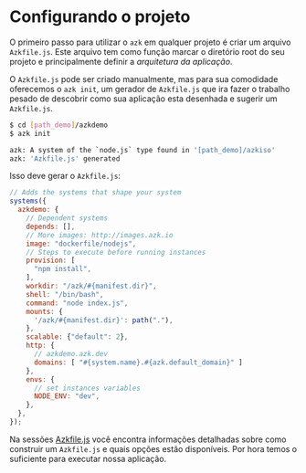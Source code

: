 # Configurando o projeto

O primeiro passo para utilizar o `azk` em qualquer projeto é criar um arquivo `Azkfile.js`. Este arquivo tem como função marcar o diretório root do seu projeto e principalmente definir a *arquitetura da aplicação*.

O `Azkfile.js` pode ser criado manualmente, mas para sua comodidade oferecemos o `azk init`, um gerador de `Azkfile.js` que ira fazer o trabalho pesado de descobrir como sua aplicação esta desenhada e sugerir um `Azkfile.js`.

```bash
$ cd [path_demo]/azkdemo
$ azk init

azk: A system of the `node.js` type found in '[path_demo]/azkiso'
azk: 'Azkfile.js' generated
```

Isso deve gerar o `Azkfile.js`:

```js
// Adds the systems that shape your system
systems({
  azkdemo: {
    // Dependent systems
    depends: [],
    // More images: http://images.azk.io
    image: "dockerfile/nodejs",
    // Steps to execute before running instances
    provision: [
      "npm install",
    ],
    workdir: "/azk/#{manifest.dir}",
    shell: "/bin/bash",
    command: "node index.js",
    mounts: {
      '/azk/#{manifest.dir}': path("."),
    },
    scalable: {"default": 2},
    http: {
      // azkdemo.azk.dev
      domains: [ "#{system.name}.#{azk.default_domain}" ]
    },
    envs: {
      // set instances variables
      NODE_ENV: "dev",
    },
  },
});
```

Na sessões [Azkfile.js](../azkfilejs/README.md) você encontra informações detalhadas sobre como construir um `Azkfile.js` e quais opções estão disponíveis. Por hora temos o suficiente para executar nossa aplicação.
